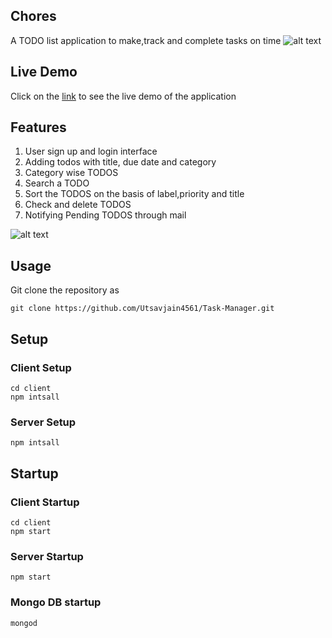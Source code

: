 ## Chores
A TODO list application to make,track and complete tasks on time
![alt text](https://i.imgur.com/QhqHndw.png)

## Live Demo
Click on the [link](https://whispering-falls-52777.herokuapp.com/) to see the live demo of the application

## Features
1. User sign up and login interface
2. Adding todos with title, due date and category
3. Category wise TODOS
4. Search a TODO
5. Sort the TODOS on the basis of label,priority and title
6. Check and delete TODOS 
7. Notifying Pending TODOS through mail

![alt text](https://i.imgur.com/pTKgbjN.png)

## Usage 
Git clone the repository as
```console
git clone https://github.com/Utsavjain4561/Task-Manager.git
```
## Setup
### Client Setup
```console
cd client
npm intsall
```
### Server Setup
```console
npm intsall
```
## Startup
### Client Startup
```console
cd client
npm start
```

### Server Startup
```console
npm start
```
### Mongo DB startup
```console
mongod
```


 